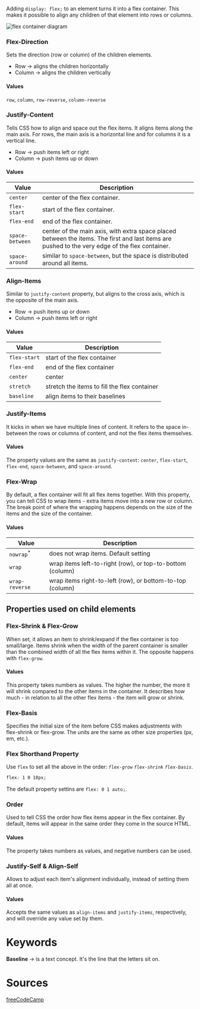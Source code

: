 Adding `display: flex;` to an element turns it into a flex container. This makes it possible to align any children of that element into rows or columns.

![flex container diagram](https://www.w3.org/TR/css-flexbox-1/images/flex-direction-terms.svg)

### Flex-Direction
Sets the direction (row or column) of the children elements.
- Row → aligns the children horizontally
- Column → aligns the children vertically
#### Values
`row`, `column`, `row-reverse`, `column-reverse`

### Justify-Content
Tells CSS how to align and space out the flex items. It aligns items along the main axis. For rows, the main axis is a horizontal line and for columns it is a vertical line.
- Row → push items left or right
- Column → push items up or down
#### Values
Value | Description
--- | ---
`center` | center of the flex container.
`flex-start` | start of the flex container.
`flex-end` | end of the flex container.
`space-between` | center of the main axis, with extra space placed between the items. The first and last items are pushed to the very edge of the flex container.
`space-around` | similar to `space-between`, but the space is distributed around all items.

### Align-Items
Similar to `justify-content` property, but aligns to the cross axis, which is the opposite of the main axis.
- Row → push items up or down
- Column → push items left or right
#### Values
Value | Description
--- | ---
`flex-start` | start of the flex container
`flex-end` | end of the flex container
`center` | center
`stretch` | stretch the items to fill the flex container
`baseline` | align items to their baselines

### Justify-Items
It kicks in when we have multiple lines of content. It refers to the space in-between the rows or columns of content, and not the flex items themselves.
#### Values
The property values are the same as `justify-content`: `center`, `flex-start`, `flex-end`, `space-between`, and `space-around`.

### Flex-Wrap
By default, a flex container will fit all flex items together. With this property, you can tell CSS to wrap items - extra items move into a new row or column. The break point of where the wrapping happens depends on the size of the items and the size of the container.
#### Values
Value | Description
--- | ---
`nowrap`<sup>*</sup> | does not wrap items. Default setting
`wrap` | wrap items left-to-right (row), or top-to-bottom (column)
`wrap-reverse` | wrap items right-to-left (row), or bottom-to-top (column)

## Properties used on child elements
### Flex-Shrink & Flex-Grow
When set, it allows an item to shrink/expand if the flex container is too small/large. Items shrink when the width of the parent container is smaller than the combined width of all the flex items within it. The opposite happens with `flex-grow`.
#### Values
This property takes numbers as values. The higher the number, the more it will shrink compared to the other items in the container. It describes how much - in relation to all the other flex items - the item will grow or shrink.

### Flex-Basis
Specifies the initial size of the item before CSS makes adjustments with flex-shrink or flex-grow. The units are the same as other size properties (px, em, etc.).

### Flex Shorthand Property
Use `flex` to set all the above in the order: *`flex-grow` `flex-shrink` `flex-basis`*.
```css
flex: 1 0 10px;
```

The default property settins are `flex: 0 1 auto;`.

### Order
Used to tell CSS the order how flex items appear in the flex container. By default, items will appear in the same order they come in the source HTML.
#### Values
The property takes numbers as values, and negative numbers can be used.

### Justify-Self & Align-Self
Allows to adjust each item's alignment individually, instead of setting them all at once.
#### Values
Accepts the same values as `align-items` and `justify-items`, respectively, and will override any value set by them.

# Keywords
__Baseline__ → is a text concept. It's the line that the letters sit on.

# Sources
[freeCodeCamp](https://www.freecodecamp.org)